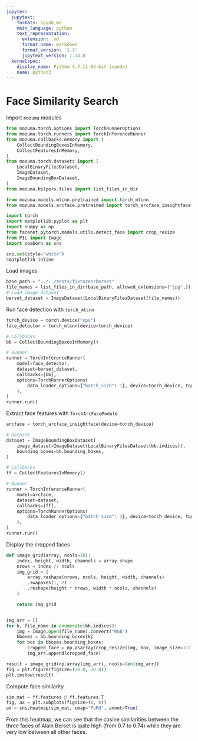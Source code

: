 ```yaml
---
jupyter:
  jupytext:
    formats: ipynb,md
    main_language: python
    text_representation:
      extension: .md
      format_name: markdown
      format_version: '1.3'
      jupytext_version: 1.14.0
  kernelspec:
    display_name: Python 3.7.11 64-bit (conda)
    name: python3
---
```


# Face Similarity Search


Import `mozuma` modules

```python
from mozuma.torch.options import TorchRunnerOptions
from mozuma.torch.runners import TorchInferenceRunner
from mozuma.callbacks.memory import (
    CollectBoundingBoxesInMemory,
    CollectFeaturesInMemory,
)
from mozuma.torch.datasets import (
    LocalBinaryFilesDataset,
    ImageDataset,
    ImageBoundingBoxDataset,
)
from mozuma.helpers.files import list_files_in_dir

from mozuma.models.mtcnn.pretrained import torch_mtcnn
from mozuma.models.arcface.pretrained import torch_arcface_insightface

import torch
import matplotlib.pyplot as plt
import numpy as np
from facenet_pytorch.models.utils.detect_face import crop_resize
from PIL import Image
import seaborn as sns

sns.set(style="white")
%matplotlib inline
```


Load images

```python
base_path = "../../tests/fixtures/berset"
file_names = list_files_in_dir(base_path, allowed_extensions=("jpg",))
# Load image dataset
berset_dataset = ImageDataset(LocalBinaryFilesDataset(file_names))
```


Run face detection with `torch_mtcnn`

```python
torch_device = torch.device("cpu")
face_detector = torch_mtcnn(device=torch_device)

# Callbacks
bb = CollectBoundingBoxesInMemory()

# Runner
runner = TorchInferenceRunner(
    model=face_detector,
    dataset=berset_dataset,
    callbacks=[bb],
    options=TorchRunnerOptions(
        data_loader_options={"batch_size": 1}, device=torch_device, tqdm_enabled=True
    ),
)
runner.run()
```

Extract face features with `TorchArcFaceModule`

```python
arcface = torch_arcface_insightface(device=torch_device)

# Dataset
dataset = ImageBoundingBoxDataset(
    image_dataset=ImageDataset(LocalBinaryFilesDataset(bb.indices)),
    bounding_boxes=bb.bounding_boxes,
)

# Callbacks
ff = CollectFeaturesInMemory()

# Runner
runner = TorchInferenceRunner(
    model=arcface,
    dataset=dataset,
    callbacks=[ff],
    options=TorchRunnerOptions(
        data_loader_options={"batch_size": 3}, device=torch_device, tqdm_enabled=True
    ),
)
runner.run()
```

Display the cropped faces

```python
def image_grid(array, ncols=10):
    index, height, width, channels = array.shape
    nrows = index // ncols
    img_grid = (
        array.reshape(nrows, ncols, height, width, channels)
        .swapaxes(1, 2)
        .reshape(height * nrows, width * ncols, channels)
    )

    return img_grid


img_arr = []
for k, file_name in enumerate(bb.indices):
    img = Image.open(file_name).convert("RGB")
    bboxes = bb.bounding_boxes[k]
    for box in bboxes.bounding_boxes:
        cropped_face = np.asarray(crop_resize(img, box, image_size=112))
        img_arr.append(cropped_face)

result = image_grid(np.array(img_arr), ncols=len(img_arr))
fig = plt.figure(figsize=(20.0, 20.0))
plt.imshow(result)
```


Compute face similarity

```python
sim_mat = ff.features @ ff.features.T
fig, ax = plt.subplots(figsize=(8, 6))
ax = sns.heatmap(sim_mat, cmap="PuRd", annot=True)
```


From this heatmap, we can see that the cosine similarities between the three faces of Alain Berset is quite high (from 0.7 to 0.74) while they are very low between all other faces.
